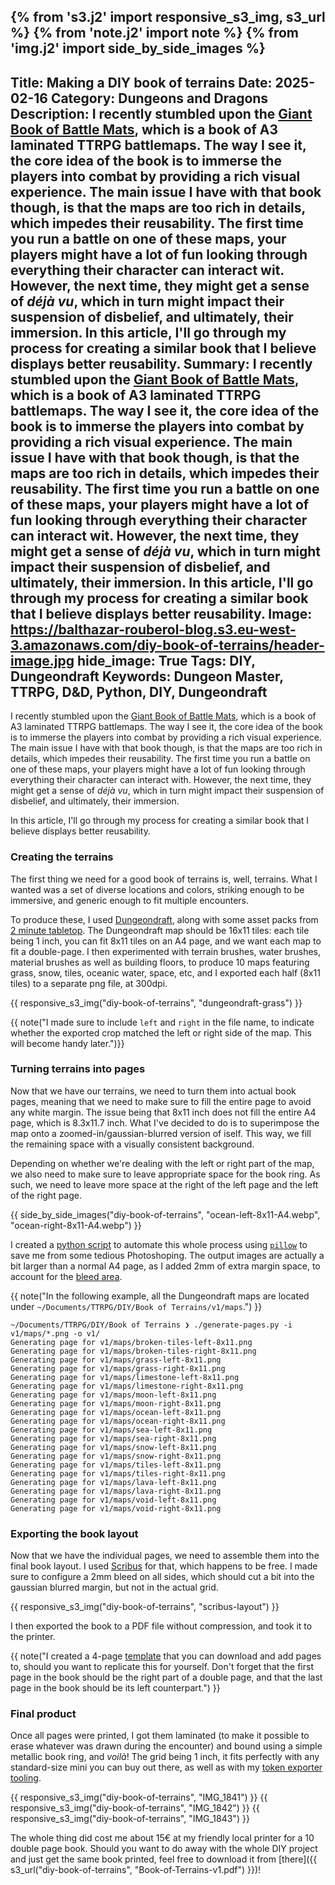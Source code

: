 {% from 's3.j2' import responsive_s3_img, s3_url %}
{% from 'note.j2' import note %}
{% from 'img.j2' import side_by_side_images %}
---
Title: Making a DIY book of terrains
Date: 2025-02-16
Category: Dungeons and Dragons
Description: I recently stumbled upon the [Giant Book of Battle Mats](https://shop.black-book-editions.fr/produit/14161/0/books-of-battlemats/big-book-of-battle-mats-vol3), which is a book of A3 laminated TTRPG battlemaps. The way I see it, the core idea of the book is to immerse the players into combat by providing a rich visual experience. The main issue I have with that book though, is that the maps are too rich in details, which impedes their reusability. The first time you run a battle on one of these maps, your players might have a lot of fun looking through everything their character can interact wit. However, the next time, they might get a sense of _déjà vu_, which in turn might impact their suspension of disbelief, and ultimately, their immersion. In this article, I'll go through my process for creating a similar book that I believe displays better reusability.
Summary: I recently stumbled upon the [Giant Book of Battle Mats](https://shop.black-book-editions.fr/produit/14161/0/books-of-battlemats/big-book-of-battle-mats-vol3), which is a book of A3 laminated TTRPG battlemaps. The way I see it, the core idea of the book is to immerse the players into combat by providing a rich visual experience. The main issue I have with that book though, is that the maps are too rich in details, which impedes their reusability. The first time you run a battle on one of these maps, your players might have a lot of fun looking through everything their character can interact wit. However, the next time, they might get a sense of _déjà vu_, which in turn might impact their suspension of disbelief, and ultimately, their immersion. In this article, I'll go through my process for creating a similar book that I believe displays better reusability.
Image: https://balthazar-rouberol-blog.s3.eu-west-3.amazonaws.com/diy-book-of-terrains/header-image.jpg
hide_image: True
Tags: DIY, Dungeondraft
Keywords: Dungeon Master, TTRPG, D&D, Python, DIY, Dungeondraft
---

I recently stumbled upon the [Giant Book of Battle Mats](https://shop.black-book-editions.fr/produit/14161/0/books-of-battlemats/big-book-of-battle-mats-vol3), which is a book of A3 laminated TTRPG battlemaps. The way I see it, the core idea of the book is to immerse the players into combat by providing a rich visual experience. The main issue I have with that book though, is that the maps are too rich in details, which impedes their reusability. The first time you run a battle on one of these maps, your players might have a lot of fun looking through everything their character can interact with. However, the next time, they might get a sense of _déjà vu_, which in turn might impact their suspension of disbelief, and ultimately, their immersion.

In this article, I'll go through my process for creating a similar book that I believe displays better reusability.

### Creating the terrains

The first thing we need for a good book of terrains is, well, terrains. What I wanted was a set of diverse locations and colors, striking enough to be immersive, and generic enough to fit multiple encounters.

To produce these, I used [Dungeondraft](https://dungeondraft.net/), along with some asset packs from [2 minute tabletop](https://2minutetabletop.com/product-category/map-assets/dungeondraft-assets/). The Dungeondraft map should be 16x11 tiles: each tile being 1 inch, you can fit 8x11 tiles on an A4 page, and we want each map to fit a double-page. I then experimented with terrain brushes, water brushes, material brushes as well as building floors, to produce 10 maps featuring grass, snow, tiles, oceanic water, space, etc, and I exported each half (8x11 tiles) to a separate png file, at 300dpi.

{{ responsive_s3_img("diy-book-of-terrains", "dungeondraft-grass") }}

{{ note("I made sure to include `left` and `right` in the file name, to indicate whether the exported crop matched the left or right side of the map. This will become handy later.")}}

### Turning terrains into pages

Now that we have our terrains, we need to turn them into actual book pages, meaning that we need to make sure to fill the entire page to avoid any white margin. The issue being that 8x11 inch does not fill the entire A4 page, which is 8.3x11.7 inch. What I've decided to do is to superimpose the map onto a zoomed-in/gaussian-blurred version of iself. This way, we fill the remaining space with a visually consistent background.

Depending on whether we're dealing with the left or right part of the map, we also need to make sure to leave appropriate space for the book ring. As such, we need to leave more space at the right of the left page and the left of the right page.

{{ side_by_side_images("diy-book-of-terrains", "ocean-left-8x11-A4.webp", "ocean-right-8x11-A4.webp") }}

I created a [python script](https://gist.github.com/brouberol/689b3aadda9d3476ae7b1a83d5963fc8) to automate this whole process using [`pillow`](https://pillow.readthedocs.io/en/stable/) to save me from some tedious Photoshoping. The output images are actually a bit larger than a normal A4 page, as I added 2mm of extra margin space, to account for the [bleed area](https://packoi.com/blog/bleed-and-margin-in-printing/#elementor-toc__heading-anchor-0).

{{ note("In the following example, all the Dungeondraft maps are located under `~/Documents/TTRPG/DIY/Book of Terrains/v1/maps`.") }}

```console
~/Documents/TTRPG/DIY/Book of Terrains ❯ ./generate-pages.py -i v1/maps/*.png -o v1/
Generating page for v1/maps/broken-tiles-left-8x11.png
Generating page for v1/maps/broken-tiles-right-8x11.png
Generating page for v1/maps/grass-left-8x11.png
Generating page for v1/maps/grass-right-8x11.png
Generating page for v1/maps/limestone-left-8x11.png
Generating page for v1/maps/limestone-right-8x11.png
Generating page for v1/maps/moon-left-8x11.png
Generating page for v1/maps/moon-right-8x11.png
Generating page for v1/maps/ocean-left-8x11.png
Generating page for v1/maps/ocean-right-8x11.png
Generating page for v1/maps/sea-left-8x11.png
Generating page for v1/maps/sea-right-8x11.png
Generating page for v1/maps/snow-left-8x11.png
Generating page for v1/maps/snow-right-8x11.png
Generating page for v1/maps/tiles-left-8x11.png
Generating page for v1/maps/tiles-right-8x11.png
Generating page for v1/maps/lava-left-8x11.png
Generating page for v1/maps/lava-right-8x11.png
Generating page for v1/maps/void-left-8x11.png
Generating page for v1/maps/void-right-8x11.png
```

### Exporting the book layout

Now that we have the individual pages, we need to assemble them into the final book layout. I used [Scribus](https://wiki.scribus.net/canvas/Scribus) for that, which happens to be free. I made sure to configure a 2mm bleed on all sides, which should cut a bit into the gaussian blurred margin, but not in the actual grid.

{{ responsive_s3_img("diy-book-of-terrains", "scribus-layout") }}

I then exported the book to a PDF file without compression, and took it to the printer.

{{ note("I created a 4-page [template](https://balthazar-rouberol-blog.s3.eu-west-3.amazonaws.com/diy-book-of-terrains/Book-of-Terrains-Template.sla) that you can download and  add pages to, should you want to replicate this for yourself. Don't forget that the first page in the book should be the right part of a double page, and that the last page in the book should be its left counterpart.") }}


### Final product

Once all pages were printed, I got them laminated (to make it possible to erase whatever was drawn during the encounter) and bound using a simple metallic book ring, and _voilà_!
The grid being 1 inch, it fits perfectly with any standard-size mini you can buy out there, as well as with my [token exporter tooling](https://github.com/brouberol/dnd5e-token-exporter).

{{ responsive_s3_img("diy-book-of-terrains", "IMG_1841") }}
{{ responsive_s3_img("diy-book-of-terrains", "IMG_1842") }}
{{ responsive_s3_img("diy-book-of-terrains", "IMG_1843") }}

The whole thing did cost me about 15€ at my friendly local printer for a 10 double page book. Should you want to do away with the whole DIY project and just get the same book printed, feel free to download it from [there]({{ s3_url("diy-book-of-terrains", "Book-of-Terrains-v1.pdf") }})!
